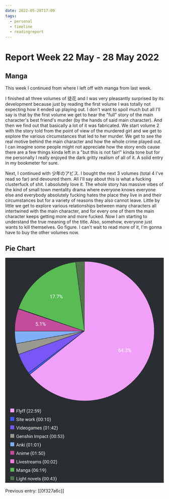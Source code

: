 ```yaml
---
date: 2022-05-28T17:09
tags:
  - personal
  - timeline
  - readingreport
---
```


# Report Week 22 May - 28 May 2022

## Manga

This week I continued from where I left off with manga from last week.

I finished all three volumes of 徒花 and I was very pleasantly surprised by its
development because just by reading the first volume I was totally not expecting
how it ended up playing out. I don't want to spoil much but all I'll say is that
by the first volume we get to hear the "full" story of the main character's best
friend's murder (by the hands of said main character). And then we find out that
basically a lot of it was fabricated. We start volume 2 with the story told from
the point of view of the murdered girl and we get to explore the various
circumstances that led to her murder. We get to see the real motive behind the
main character and how the whole crime played out. I can imagine some people
might not appreciate how the story ends cause there are a few things kinda left
in a "but this is not fair!" kinda tone but for me personally I really enjoyed
the dark gritty realism of all of it. A solid entry in my bookmeter for sure.

Next, I continued with 少年のアビス. I bought the next 3 volumes (total 4 I've
read so far) and devoured them. All I'll say about this is what a fucking
clusterfuck of shit. I absolutely love it. The whole story has massive vibes of
the kind of small town mentality drama where everyone knows everyone else and
everybody absolutely fucking hates the place they live in and their
circumstances but for a variety of reasons they also cannot leave. Little by
little we get to explore various relationships between many characters all
intertwined with the main character, and for every one of them the main
character keeps getting more and more fucked. Now I am starting to understand
the true meaning of the title. Also, somehow, everyone just wants to kill
themselves. Go figure. I can't wait to read more of it, I'm gonna have to buy
the other volumes now.

## Pie Chart

![Report](./static/reports/2022-05-28.png)

Previous entry: [[0f327a6c]]
